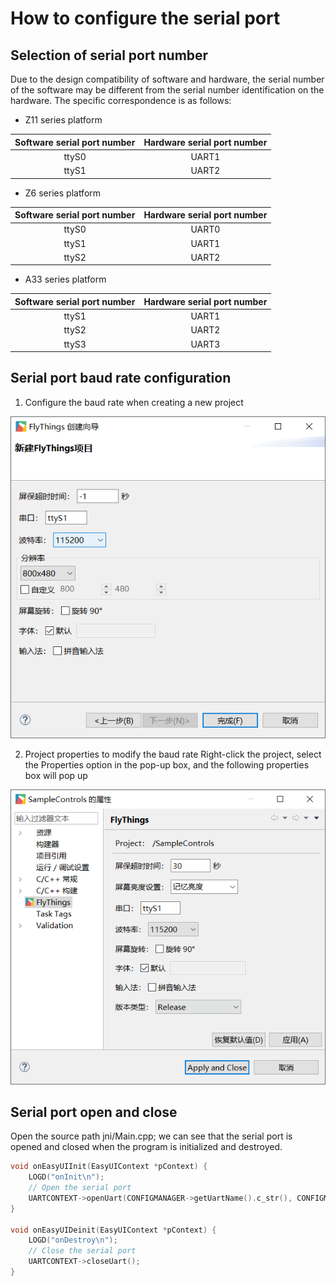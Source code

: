 # How to configure the serial port
## Selection of serial port number
    
Due to the design compatibility of software and hardware, the serial number of the software may be different from the serial number identification on the hardware. The specific correspondence is as follows:

* Z11 series platform

| Software serial port number | Hardware serial port number |
|:--------:|:-------:
| ttyS0   | UART1  | 
| ttyS1   | UART2  | 

* Z6 series platform

| Software serial port number | Hardware serial port number |
|:--------:|:-------:|
| ttyS0   | UART0  | 
| ttyS1   | UART1  | 
| ttyS2   | UART2  | 
  
* A33 series platform

| Software serial port number | Hardware serial port number |
|:--------:|:-------:|
| ttyS1   | UART1  | 
| ttyS2   | UART2  | 
| ttyS3   | UART3  | 

## Serial port baud rate configuration
1. Configure the baud rate when creating a new project  

  ![](images/730034409.jpg)

2. Project properties to modify the baud rate
  Right-click the project, select the Properties option in the pop-up box, and the following properties box will pop up  

  ![](images/918330052.jpg)

## Serial port open and close
Open the source path jni/Main.cpp; we can see that the serial port is opened and closed when the program is initialized and destroyed.

```c++
void onEasyUIInit(EasyUIContext *pContext) {
    LOGD("onInit\n");
    // Open the serial port
    UARTCONTEXT->openUart(CONFIGMANAGER->getUartName().c_str(), CONFIGMANAGER->getUartBaudRate());
}

void onEasyUIDeinit(EasyUIContext *pContext) {
    LOGD("onDestroy\n");
    // Close the serial port
    UARTCONTEXT->closeUart();
}
```